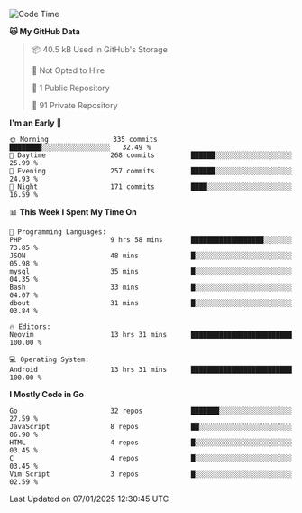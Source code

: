 
<!--START_SECTION:waka-->
![Code Time](http://img.shields.io/badge/Code%20Time-5%2C591%20hrs%2031%20mins-blue)

**🐱 My GitHub Data** 

> 📦 40.5 kB Used in GitHub's Storage 
 > 
> 🚫 Not Opted to Hire
 > 
> 📜 1 Public Repository 
 > 
> 🔑 91 Private Repository 
 > 
**I'm an Early 🐤** 

```text
🌞 Morning                335 commits         ████████░░░░░░░░░░░░░░░░░   32.49 % 
🌆 Daytime                268 commits         ██████░░░░░░░░░░░░░░░░░░░   25.99 % 
🌃 Evening                257 commits         ██████░░░░░░░░░░░░░░░░░░░   24.93 % 
🌙 Night                  171 commits         ████░░░░░░░░░░░░░░░░░░░░░   16.59 % 
```


📊 **This Week I Spent My Time On** 

```text
💬 Programming Languages: 
PHP                      9 hrs 58 mins       ██████████████████░░░░░░░   73.85 % 
JSON                     48 mins             █░░░░░░░░░░░░░░░░░░░░░░░░   05.98 % 
mysql                    35 mins             █░░░░░░░░░░░░░░░░░░░░░░░░   04.35 % 
Bash                     33 mins             █░░░░░░░░░░░░░░░░░░░░░░░░   04.07 % 
dbout                    31 mins             █░░░░░░░░░░░░░░░░░░░░░░░░   03.84 % 

🔥 Editors: 
Neovim                   13 hrs 31 mins      █████████████████████████   100.00 % 

💻 Operating System: 
Android                  13 hrs 31 mins      █████████████████████████   100.00 % 
```

**I Mostly Code in Go** 

```text
Go                       32 repos            ███████░░░░░░░░░░░░░░░░░░   27.59 % 
JavaScript               8 repos             ██░░░░░░░░░░░░░░░░░░░░░░░   06.90 % 
HTML                     4 repos             █░░░░░░░░░░░░░░░░░░░░░░░░   03.45 % 
C                        4 repos             █░░░░░░░░░░░░░░░░░░░░░░░░   03.45 % 
Vim Script               3 repos             █░░░░░░░░░░░░░░░░░░░░░░░░   02.59 % 
```




 Last Updated on 07/01/2025 12:30:45 UTC
<!--END_SECTION:waka-->
